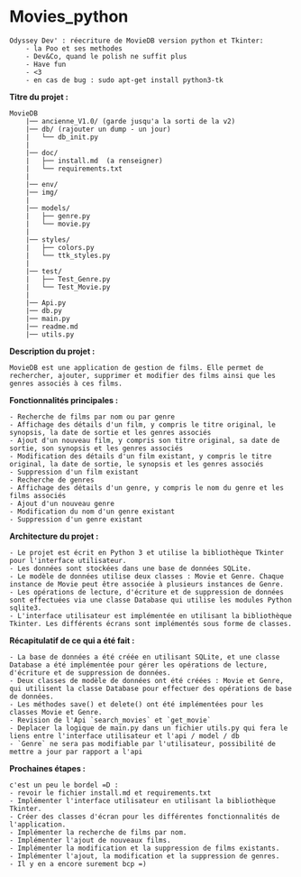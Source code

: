 # Movies_python

    Odyssey Dev' : réecriture de MovieDB version python et Tkinter:
        - la Poo et ses methodes
        - Dev&Co, quand le polish ne suffit plus
        - Have fun
        - <3
        - en cas de bug : sudo apt-get install python3-tk



**Titre du projet :** 

    MovieDB
        |── ancienne_V1.0/ (garde jusqu'a la sorti de la v2)
        |── db/ (rajouter un dump - un jour)
        |   └── db_init.py
        |
        |── doc/
        |   ├── install.md  (a renseigner)
        |   └── requirements.txt
        |
        |── env/
        |── img/
        |
        |── models/
        |   ├── genre.py
        |   └── movie.py
        |
        |── styles/
        |   ├── colors.py
        |   └── ttk_styles.py
        |
        |── test/
        |   ├── Test_Genre.py
        |   └── Test_Movie.py
        |
        |── Api.py
        |── db.py
        |── main.py
        |── readme.md
        |── utils.py
       


**Description du projet :** 
    
    MovieDB est une application de gestion de films. Elle permet de rechercher, ajouter, supprimer et modifier des films ainsi que les genres associés à ces films.

**Fonctionnalités principales :**

    - Recherche de films par nom ou par genre
    - Affichage des détails d'un film, y compris le titre original, le synopsis, la date de sortie et les genres associés
    - Ajout d'un nouveau film, y compris son titre original, sa date de sortie, son synopsis et les genres associés
    - Modification des détails d'un film existant, y compris le titre original, la date de sortie, le synopsis et les genres associés
    - Suppression d'un film existant
    - Recherche de genres
    - Affichage des détails d'un genre, y compris le nom du genre et les films associés
    - Ajout d'un nouveau genre
    - Modification du nom d'un genre existant
    - Suppression d'un genre existant

**Architecture du projet :**

    - Le projet est écrit en Python 3 et utilise la bibliothèque Tkinter pour l'interface utilisateur.
    - Les données sont stockées dans une base de données SQLite.
    - Le modèle de données utilise deux classes : Movie et Genre. Chaque instance de Movie peut être associée à plusieurs instances de Genre.
    - Les opérations de lecture, d'écriture et de suppression de données sont effectuées via une classe Database qui utilise les modules Python sqlite3.
    - L'interface utilisateur est implémentée en utilisant la bibliothèque Tkinter. Les différents écrans sont implémentés sous forme de classes.

**Récapitulatif de ce qui a été fait :**

    - La base de données a été créée en utilisant SQLite, et une classe Database a été implémentée pour gérer les opérations de lecture, d'écriture et de suppression de données.
    - Deux classes de modèle de données ont été créées : Movie et Genre, qui utilisent la classe Database pour effectuer des opérations de base de données.
    - Les méthodes save() et delete() ont été implémentées pour les classes Movie et Genre.
    - Revision de l'Api `search_movies` et `get_movie`
    - Deplacer la logique de main.py dans un fichier utils.py qui fera le liens entre l'interface utilisateur et l'api / model / db
    - `Genre` ne sera pas modifiable par l'utilisateur, possibilité de mettre a jour par rapport a l'api


**Prochaines étapes :**

    c'est un peu le bordel =D :
    - revoir le fichier install.md et requirements.txt
    - Implémenter l'interface utilisateur en utilisant la bibliothèque Tkinter.
    - Créer des classes d'écran pour les différentes fonctionnalités de l'application.
    - Implémenter la recherche de films par nom.
    - Implémenter l'ajout de nouveaux films.
    - Implémenter la modification et la suppression de films existants.
    - Implémenter l'ajout, la modification et la suppression de genres.
    - Il y en a encore surement bcp =)
